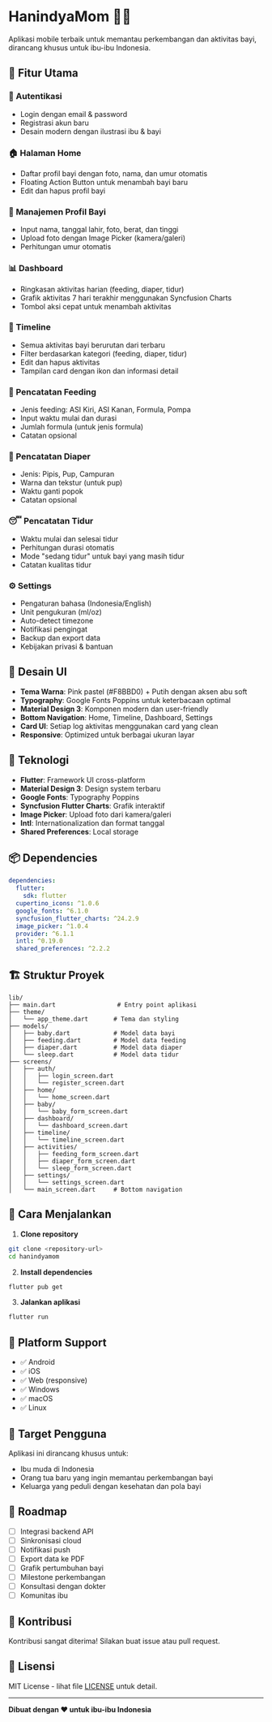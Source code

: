 # HanindyaMom 👶💕

Aplikasi mobile terbaik untuk memantau perkembangan dan aktivitas bayi, dirancang khusus untuk ibu-ibu Indonesia.

## 🌟 Fitur Utama

### 📱 Autentikasi
- Login dengan email & password
- Registrasi akun baru
- Desain modern dengan ilustrasi ibu & bayi

### 🏠 Halaman Home
- Daftar profil bayi dengan foto, nama, dan umur otomatis
- Floating Action Button untuk menambah bayi baru
- Edit dan hapus profil bayi

### 👶 Manajemen Profil Bayi
- Input nama, tanggal lahir, foto, berat, dan tinggi
- Upload foto dengan Image Picker (kamera/galeri)
- Perhitungan umur otomatis

### 📊 Dashboard
- Ringkasan aktivitas harian (feeding, diaper, tidur)
- Grafik aktivitas 7 hari terakhir menggunakan Syncfusion Charts
- Tombol aksi cepat untuk menambah aktivitas

### 📅 Timeline
- Semua aktivitas bayi berurutan dari terbaru
- Filter berdasarkan kategori (feeding, diaper, tidur)
- Edit dan hapus aktivitas
- Tampilan card dengan ikon dan informasi detail

### 🍼 Pencatatan Feeding
- Jenis feeding: ASI Kiri, ASI Kanan, Formula, Pompa
- Input waktu mulai dan durasi
- Jumlah formula (untuk jenis formula)
- Catatan opsional

### 👶 Pencatatan Diaper
- Jenis: Pipis, Pup, Campuran
- Warna dan tekstur (untuk pup)
- Waktu ganti popok
- Catatan opsional

### 😴 Pencatatan Tidur
- Waktu mulai dan selesai tidur
- Perhitungan durasi otomatis
- Mode "sedang tidur" untuk bayi yang masih tidur
- Catatan kualitas tidur

### ⚙️ Settings
- Pengaturan bahasa (Indonesia/English)
- Unit pengukuran (ml/oz)
- Auto-detect timezone
- Notifikasi pengingat
- Backup dan export data
- Kebijakan privasi & bantuan

## 🎨 Desain UI

- **Tema Warna**: Pink pastel (#F8BBD0) + Putih dengan aksen abu soft
- **Typography**: Google Fonts Poppins untuk keterbacaan optimal
- **Material Design 3**: Komponen modern dan user-friendly
- **Bottom Navigation**: Home, Timeline, Dashboard, Settings
- **Card UI**: Setiap log aktivitas menggunakan card yang clean
- **Responsive**: Optimized untuk berbagai ukuran layar

## 🚀 Teknologi

- **Flutter**: Framework UI cross-platform
- **Material Design 3**: Design system terbaru
- **Google Fonts**: Typography Poppins
- **Syncfusion Flutter Charts**: Grafik interaktif
- **Image Picker**: Upload foto dari kamera/galeri
- **Intl**: Internationalization dan format tanggal
- **Shared Preferences**: Local storage

## 📦 Dependencies

```yaml
dependencies:
  flutter:
    sdk: flutter
  cupertino_icons: ^1.0.6
  google_fonts: ^6.1.0
  syncfusion_flutter_charts: ^24.2.9
  image_picker: ^1.0.4
  provider: ^6.1.1
  intl: ^0.19.0
  shared_preferences: ^2.2.2
```

## 🏗️ Struktur Proyek

```
lib/
├── main.dart                 # Entry point aplikasi
├── theme/
│   └── app_theme.dart       # Tema dan styling
├── models/
│   ├── baby.dart            # Model data bayi
│   ├── feeding.dart         # Model data feeding
│   ├── diaper.dart          # Model data diaper
│   └── sleep.dart           # Model data tidur
├── screens/
│   ├── auth/
│   │   ├── login_screen.dart
│   │   └── register_screen.dart
│   ├── home/
│   │   └── home_screen.dart
│   ├── baby/
│   │   └── baby_form_screen.dart
│   ├── dashboard/
│   │   └── dashboard_screen.dart
│   ├── timeline/
│   │   └── timeline_screen.dart
│   ├── activities/
│   │   ├── feeding_form_screen.dart
│   │   ├── diaper_form_screen.dart
│   │   └── sleep_form_screen.dart
│   ├── settings/
│   │   └── settings_screen.dart
│   └── main_screen.dart     # Bottom navigation
```

## 🚀 Cara Menjalankan

1. **Clone repository**
```bash
git clone <repository-url>
cd hanindyamom
```

2. **Install dependencies**
```bash
flutter pub get
```

3. **Jalankan aplikasi**
```bash
flutter run
```

## 📱 Platform Support

- ✅ Android
- ✅ iOS
- ✅ Web (responsive)
- ✅ Windows
- ✅ macOS
- ✅ Linux

## 🎯 Target Pengguna

Aplikasi ini dirancang khusus untuk:
- Ibu muda di Indonesia
- Orang tua baru yang ingin memantau perkembangan bayi
- Keluarga yang peduli dengan kesehatan dan pola bayi

## 🔮 Roadmap

- [ ] Integrasi backend API
- [ ] Sinkronisasi cloud
- [ ] Notifikasi push
- [ ] Export data ke PDF
- [ ] Grafik pertumbuhan bayi
- [ ] Milestone perkembangan
- [ ] Konsultasi dengan dokter
- [ ] Komunitas ibu

## 🤝 Kontribusi

Kontribusi sangat diterima! Silakan buat issue atau pull request.

## 📄 Lisensi

MIT License - lihat file [LICENSE](LICENSE) untuk detail.

---

**Dibuat dengan ❤️ untuk ibu-ibu Indonesia**
